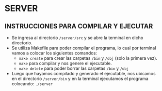 # SERVER

## INSTRUCCIONES PARA COMPILAR Y EJECUTAR  

- Se ingresa al directorio `/server/src` y se abre la terminal en dicho directorio.
- Se utiliza Makefile para poder compilar el programa, lo cual por terminal vamos a colocar los siguientes comandos:
	- `make create`	para crear las carpetas `/bin` y `/obj` (solo la primera vez).
	- `make`		    para compilar y nos genere el ejecutable.
	- `make delete`	para poder borrar las carpetas `/bin` y `/obj`
- Luego que hayamos compilado y generado el ejecutable, nos ubicamos en el directorio `/server/bin` y en la terminal ejecutamos el programa colocando:
	`./server`



